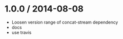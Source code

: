 
1.0.0 / 2014-08-08 
==================

 * Loosen version range of concat-stream dependency
 * docs
 * use travis
